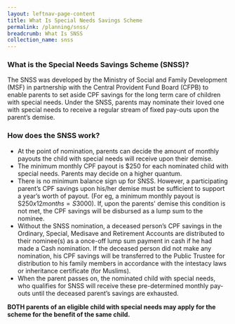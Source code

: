 ```yaml
---
layout: leftnav-page-content
title: What Is Special Needs Savings Scheme
permalink: /planning/snss/
breadcrumb: What Is SNSS
collection_name: snss
---
```

    
### **What is the Special Needs Savings Scheme (SNSS)?**

The SNSS was developed by the Ministry of Social and Family Development (MSF) in partnership with the Central Provident Fund Board (CFPB) to enable parents to set aside CPF savings for the long term care of children with special needs. Under the SNSS, parents may nominate their loved one with special needs to receive a regular stream of fixed pay-outs upon the parent’s demise.

### **How does the SNSS work?**

* At the point of nomination, parents can decide the amount of monthly payouts the child with special needs will receive upon their demise. 
* The minimum monthly CPF payout is $250 for each nominated child with special needs. Parents may decide on a higher quantum. 
* There is no minimum balance sign up for SNSS. However, a participating parent’s CPF savings upon his/her demise must be sufficient to support a year’s worth of payout. (For eg, a minimum monthly payout is S$250 x 12 months = S$3000). If, upon the parents' demise this condition is not met, the CPF savings will be disbursed as a lump sum to the nominee.
* Without the SNSS nomination, a deceased person’s CPF savings in the Ordinary, Special, Medisave and Retirement Accounts are distributed to their nominee(s) as a once-off lump sum payment in cash if he had made a Cash nomination. If the deceased person did not make any nomination, his CPF savings will be transferred to the Public Trustee for distribution to his family members in accordance with the intestacy laws or inheritance certificate (for Muslims).
* When the parent passes on, the nominated child with special needs, who qualifies for SNSS will receive these pre-determined monthly pay-outs until the deceased parent’s savings are exhausted.

**BOTH parents of an eligible child with special needs may apply for the scheme for the benefit of the same child.**

